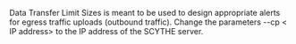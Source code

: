 Data Transfer Limit Sizes is meant to be used to design appropriate alerts for egress traffic uploads (outbound traffic). 
Change the parameters --cp < IP address> to the IP address of the SCYTHE server.
